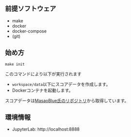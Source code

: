 ## 前提ソフトウェア

* make
* docker
* docker-compose
* (git)

## 始め方

```
make init
```

このコマンドにより以下が実行されます

* `workspace/data`以下にスコアデータを作成します。
* Dockerコンテナを起動します。

スコアデータは[MasaoBlue氏のリポジトリ](https://github.com/MasaoBlue/MasaoBlue.github.io)から取得しています。

## 環境情報

* JupyterLab: http://localhost:8888